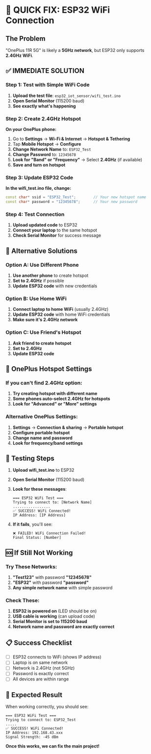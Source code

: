# 🚨 QUICK FIX: ESP32 WiFi Connection

## The Problem
"OnePlus 11R 5G" is likely a **5GHz network**, but ESP32 only supports **2.4GHz WiFi**.

## ✅ IMMEDIATE SOLUTION

### Step 1: Test with Simple WiFi Code
1. **Upload the test file**: `esp32_iot_sensor/wifi_test.ino`
2. **Open Serial Monitor** (115200 baud)
3. **See exactly what's happening**

### Step 2: Create 2.4GHz Hotspot
**On your OnePlus phone:**
1. Go to **Settings** → **Wi-Fi & Internet** → **Hotspot & Tethering**
2. Tap **Mobile Hotspot** → **Configure**
3. **Change Network Name** to: `ESP32_Test`
4. **Change Password** to: `12345678`
5. **Look for "Band" or "Frequency"** → Select **2.4GHz** (if available)
6. **Save and turn on hotspot**

### Step 3: Update ESP32 Code
**In the wifi_test.ino file, change:**
```cpp
const char* ssid = "ESP32_Test";        // Your new hotspot name
const char* password = "12345678";      // Your new password
```

### Step 4: Test Connection
1. **Upload updated code** to ESP32
2. **Connect your laptop** to the same hotspot
3. **Check Serial Monitor** for success message

## 🔧 Alternative Solutions

### Option A: Use Different Phone
1. **Use another phone** to create hotspot
2. **Set to 2.4GHz** if possible
3. **Update ESP32 code** with new credentials

### Option B: Use Home WiFi
1. **Connect laptop to home WiFi** (usually 2.4GHz)
2. **Update ESP32 code** with home WiFi credentials
3. **Make sure it's 2.4GHz network**

### Option C: Use Friend's Hotspot
1. **Ask friend to create hotspot**
2. **Set to 2.4GHz**
3. **Update ESP32 code**

## 📱 OnePlus Hotspot Settings

### If you can't find 2.4GHz option:
1. **Try creating hotspot with different name**
2. **Some phones auto-select 2.4GHz for hotspots**
3. **Look for "Advanced" or "More" settings**

### Alternative OnePlus Settings:
1. **Settings** → **Connection & sharing** → **Portable hotspot**
2. **Configure portable hotspot**
3. **Change name and password**
4. **Look for frequency/band settings**

## 🧪 Testing Steps

1. **Upload wifi_test.ino** to ESP32
2. **Open Serial Monitor** (115200 baud)
3. **Look for these messages**:
   ```
   === ESP32 WiFi Test ===
   Trying to connect to: [Network Name]
   .................
   ✅ SUCCESS! WiFi Connected!
   IP Address: [IP Address]
   ```

4. **If it fails**, you'll see:
   ```
   ❌ FAILED! WiFi Connection Failed!
   Final Status: [Number]
   ```

## 🆘 If Still Not Working

### Try These Networks:
1. **"Test123"** with password **"12345678"**
2. **"ESP32"** with password **"password"**
3. **Any simple network name** with simple password

### Check These:
1. **ESP32 is powered on** (LED should be on)
2. **USB cable is working** (can upload code)
3. **Serial Monitor is set to 115200 baud**
4. **Network name and password are exactly correct**

## 📋 Success Checklist

- [ ] ESP32 connects to WiFi (shows IP address)
- [ ] Laptop is on same network
- [ ] Network is 2.4GHz (not 5GHz)
- [ ] Password is exactly correct
- [ ] All devices are within range

## 🎯 Expected Result

When working correctly, you should see:
```
=== ESP32 WiFi Test ===
Trying to connect to: ESP32_Test
.....
✅ SUCCESS! WiFi Connected!
IP Address: 192.168.43.xxx
Signal Strength: -45 dBm
```

**Once this works, we can fix the main project!**


